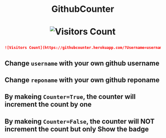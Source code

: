 # <p align="center">GithubCounter</p>
# <p align="center"> ![Visitors Count](https://githubcounter.herokuapp.com/?Username=AshwinSolanki76&RepoName=GithubCounter&Counter=True) </p>

```md
![Visitors Count](https://githubcounter.herokuapp.com/?Username=username&RepoName=reponame&Counter=True)
```

## Change `username` with your own github username

## Change `reponame` with your own github reponame

## By makeing `Counter=True`, the counter will increment the count by one 

## By makeing `Counter=False`, the counter will NOT increment the count but only Show the badge
